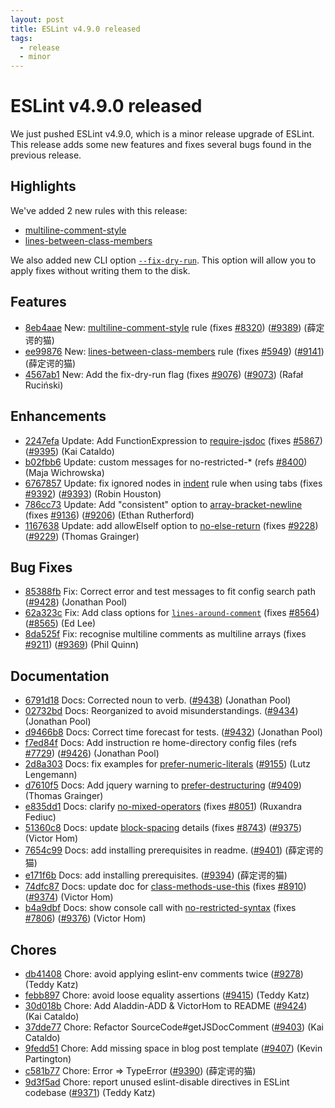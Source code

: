 ```yaml
---
layout: post
title: ESLint v4.9.0 released
tags:
  - release
  - minor
---
```

# ESLint v4.9.0 released

We just pushed ESLint v4.9.0, which is a minor release upgrade of ESLint. This release adds some new features and fixes several bugs found in the previous release. 

## Highlights

We've added 2 new rules with this release:

* [multiline-comment-style](/docs/rules/multiline-comment-style)
* [lines-between-class-members](/docs/rules/lines-between-class-members)

We also added new CLI option [`--fix-dry-run`](/docs/user-guide/command-line-interface#--fix-dry-run). This option will allow you to apply fixes without writing them to the disk.

## Features


* [8eb4aae](https://github.com/eslint/eslint/commit/8eb4aae) New: [multiline-comment-style](/docs/rules/multiline-comment-style) rule (fixes [#8320](https://github.com/eslint/eslint/issues/8320)) ([#9389](https://github.com/eslint/eslint/issues/9389)) (薛定谔的猫)
* [ee99876](https://github.com/eslint/eslint/commit/ee99876) New: [lines-between-class-members](/docs/rules/lines-between-class-members) rule (fixes [#5949](https://github.com/eslint/eslint/issues/5949)) ([#9141](https://github.com/eslint/eslint/issues/9141)) (薛定谔的猫)
* [4567ab1](https://github.com/eslint/eslint/commit/4567ab1) New: Add the fix-dry-run flag (fixes [#9076](https://github.com/eslint/eslint/issues/9076)) ([#9073](https://github.com/eslint/eslint/issues/9073)) (Rafał Ruciński)




## Enhancements


* [2247efa](https://github.com/eslint/eslint/commit/2247efa) Update: Add FunctionExpression to [require-jsdoc](/docs/rules/require-jsdoc) (fixes [#5867](https://github.com/eslint/eslint/issues/5867)) ([#9395](https://github.com/eslint/eslint/issues/9395)) (Kai Cataldo)
* [b02fbb6](https://github.com/eslint/eslint/commit/b02fbb6) Update: custom messages for no-restricted-* (refs [#8400](https://github.com/eslint/eslint/issues/8400)) (Maja Wichrowska)
* [6767857](https://github.com/eslint/eslint/commit/6767857) Update: fix ignored nodes in [indent](/docs/rules/indent) rule when using tabs (fixes [#9392](https://github.com/eslint/eslint/issues/9392)) ([#9393](https://github.com/eslint/eslint/issues/9393)) (Robin Houston)
* [786cc73](https://github.com/eslint/eslint/commit/786cc73) Update: Add "consistent" option to [array-bracket-newline](/docs/rules/array-bracket-newline) (fixes [#9136](https://github.com/eslint/eslint/issues/9136)) ([#9206](https://github.com/eslint/eslint/issues/9206)) (Ethan Rutherford)
* [1167638](https://github.com/eslint/eslint/commit/1167638) Update: add allowElseIf option to [no-else-return](/docs/rules/no-else-return) (fixes [#9228](https://github.com/eslint/eslint/issues/9228)) ([#9229](https://github.com/eslint/eslint/issues/9229)) (Thomas Grainger)




## Bug Fixes


* [85388fb](https://github.com/eslint/eslint/commit/85388fb) Fix: Correct error and test messages to fit config search path ([#9428](https://github.com/eslint/eslint/issues/9428)) (Jonathan Pool)
* [62a323c](https://github.com/eslint/eslint/commit/62a323c) Fix: Add class options for [`lines-around-comment`](/docs/rules/lines-around-comment) (fixes [#8564](https://github.com/eslint/eslint/issues/8564)) ([#8565](https://github.com/eslint/eslint/issues/8565)) (Ed Lee)
* [8da525f](https://github.com/eslint/eslint/commit/8da525f) Fix: recognise multiline comments as multiline arrays (fixes [#9211](https://github.com/eslint/eslint/issues/9211)) ([#9369](https://github.com/eslint/eslint/issues/9369)) (Phil Quinn)




## Documentation


* [6791d18](https://github.com/eslint/eslint/commit/6791d18) Docs: Corrected noun to verb. ([#9438](https://github.com/eslint/eslint/issues/9438)) (Jonathan Pool)
* [02732bd](https://github.com/eslint/eslint/commit/02732bd) Docs: Reorganized to avoid misunderstandings. ([#9434](https://github.com/eslint/eslint/issues/9434)) (Jonathan Pool)
* [d9466b8](https://github.com/eslint/eslint/commit/d9466b8) Docs: Correct time forecast for tests. ([#9432](https://github.com/eslint/eslint/issues/9432)) (Jonathan Pool)
* [f7ed84f](https://github.com/eslint/eslint/commit/f7ed84f) Docs: Add instruction re home-directory config files (refs [#7729](https://github.com/eslint/eslint/issues/7729)) ([#9426](https://github.com/eslint/eslint/issues/9426)) (Jonathan Pool)
* [2d8a303](https://github.com/eslint/eslint/commit/2d8a303) Docs: fix examples for [prefer-numeric-literals](/docs/rules/prefer-numeric-literals) ([#9155](https://github.com/eslint/eslint/issues/9155)) (Lutz Lengemann)
* [d7610f5](https://github.com/eslint/eslint/commit/d7610f5) Docs: Add jquery warning to [prefer-destructuring](/docs/rules/prefer-destructuring) ([#9409](https://github.com/eslint/eslint/issues/9409)) (Thomas Grainger)
* [e835dd1](https://github.com/eslint/eslint/commit/e835dd1) Docs: clarify [no-mixed-operators](/docs/rules/no-mixed-operators) (fixes [#8051](https://github.com/eslint/eslint/issues/8051)) (Ruxandra Fediuc)
* [51360c8](https://github.com/eslint/eslint/commit/51360c8) Docs: update [block-spacing](/docs/rules/block-spacing) details (fixes [#8743](https://github.com/eslint/eslint/issues/8743)) ([#9375](https://github.com/eslint/eslint/issues/9375)) (Victor Hom)
* [7654c99](https://github.com/eslint/eslint/commit/7654c99) Docs: add installing prerequisites in readme. ([#9401](https://github.com/eslint/eslint/issues/9401)) (薛定谔的猫)
* [e171f6b](https://github.com/eslint/eslint/commit/e171f6b) Docs: add installing prerequisites. ([#9394](https://github.com/eslint/eslint/issues/9394)) (薛定谔的猫)
* [74dfc87](https://github.com/eslint/eslint/commit/74dfc87) Docs: update doc for [class-methods-use-this](/docs/rules/class-methods-use-this) (fixes [#8910](https://github.com/eslint/eslint/issues/8910)) ([#9374](https://github.com/eslint/eslint/issues/9374)) (Victor Hom)
* [b4a9dbf](https://github.com/eslint/eslint/commit/b4a9dbf) Docs: show console call with [no-restricted-syntax](/docs/rules/no-restricted-syntax) (fixes [#7806](https://github.com/eslint/eslint/issues/7806)) ([#9376](https://github.com/eslint/eslint/issues/9376)) (Victor Hom)








## Chores


* [db41408](https://github.com/eslint/eslint/commit/db41408) Chore: avoid applying eslint-env comments twice ([#9278](https://github.com/eslint/eslint/issues/9278)) (Teddy Katz)
* [febb897](https://github.com/eslint/eslint/commit/febb897) Chore: avoid loose equality assertions ([#9415](https://github.com/eslint/eslint/issues/9415)) (Teddy Katz)
* [30d018b](https://github.com/eslint/eslint/commit/30d018b) Chore: Add Aladdin-ADD & VictorHom to README ([#9424](https://github.com/eslint/eslint/issues/9424)) (Kai Cataldo)
* [37dde77](https://github.com/eslint/eslint/commit/37dde77) Chore: Refactor SourceCode#getJSDocComment ([#9403](https://github.com/eslint/eslint/issues/9403)) (Kai Cataldo)
* [9fedd51](https://github.com/eslint/eslint/commit/9fedd51) Chore: Add missing space in blog post template ([#9407](https://github.com/eslint/eslint/issues/9407)) (Kevin Partington)
* [c581b77](https://github.com/eslint/eslint/commit/c581b77) Chore: Error => TypeError ([#9390](https://github.com/eslint/eslint/issues/9390)) (薛定谔的猫)
* [9d3f5ad](https://github.com/eslint/eslint/commit/9d3f5ad) Chore: report unused eslint-disable directives in ESLint codebase ([#9371](https://github.com/eslint/eslint/issues/9371)) (Teddy Katz)


